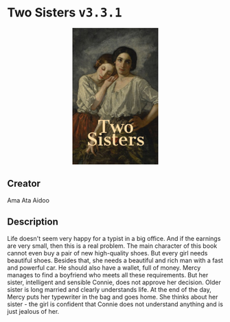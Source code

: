 
# Two Sisters <kbd>v3.3.1</kbd>

<center>
  <img src="./cover-1024.jpg"/>
</center>

## Creator
Ama Ata Aidoo

## Description
Life doesn't seem very happy for a typist in a big office. And if the earnings are very small, then this is a real problem. The main character of this book cannot even buy a pair of new high-quality shoes. But every girl needs beautiful shoes. Besides that, she needs a beautiful and rich man with a fast and powerful car. He should also have a wallet, full of money. Mercy manages to find a boyfriend who meets all these requirements. But her sister, intelligent and sensible Connie, does not approve her decision. Older sister is long married and clearly understands life. At the end of the day, Mercy puts her typewriter in the bag and goes home. She thinks about her sister - the girl is confident that Connie does not understand anything and is just jealous of her.
